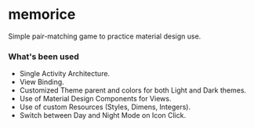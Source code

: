 # memorice

Simple pair-matching game to practice material design use.

### What's been used

- Single Activity Architecture.
- View Binding.
- Customized Theme parent and colors for both Light and Dark themes.
- Use of Material Design Components for Views.
- Use of custom Resources (Styles, Dimens, Integers).
- Switch between Day and Night Mode on Icon Click.



















